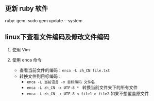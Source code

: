 ## 更新 ruby 软件

ruby:
    gem:
        sudo gem update --system

## linux下查看文件编码及修改文件编码

1. 使用 Vim

2. 使用 enca 命令

    + 查看当前文件的编码：`enca -L zh_CN file.txt`
    + 转换文件到目标编码：
    	- `enca -L 当前语言 -x 目标编码 文件名`
    	- `enca -L zh_CN -x UTF-8 * ` 转换当前文件夹下的所有文件
    	- `enca -L zh_CN -x UTF-8 < file1 > file2` 如果不想覆盖原文件
